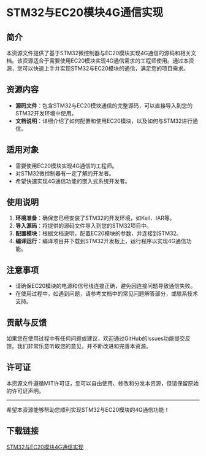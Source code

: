 # STM32与EC20模块4G通信实现

## 简介
本资源文件提供了基于STM32微控制器与EC20模块实现4G通信的源码和相关文档。该资源适合于需要使用EC20模块实现4G通信需求的工程师使用。通过本资源，您可以快速上手并实现STM32与EC20模块的通信，满足您的项目需求。

## 资源内容
- **源码文件**：包含STM32与EC20模块通信的完整源码，可以直接导入到您的STM32开发环境中使用。
- **文档说明**：详细介绍了如何配置和使用EC20模块，以及如何与STM32进行通信。

## 适用对象
- 需要使用EC20模块实现4G通信的工程师。
- 对STM32微控制器有一定了解的开发者。
- 希望快速实现4G通信功能的嵌入式系统开发者。

## 使用说明
1. **环境准备**：确保您已经安装了STM32的开发环境，如Keil、IAR等。
2. **导入源码**：将提供的源码文件导入到您的STM32项目中。
3. **配置模块**：根据文档说明，配置EC20模块的参数，并连接到STM32。
4. **编译运行**：编译项目并下载到STM32开发板上，运行程序以实现4G通信功能。

## 注意事项
- 请确保EC20模块的电源和信号线连接正确，避免因连接问题导致通信失败。
- 在使用过程中，如遇到问题，请参考文档中的常见问题解答部分，或联系技术支持。

## 贡献与反馈
如果您在使用过程中有任何问题或建议，欢迎通过GitHub的Issues功能提交反馈。我们非常乐意听取您的意见，并不断改进和完善本资源。

## 许可证
本资源文件遵循MIT许可证，您可以自由使用、修改和分发本资源，但请保留原始的许可证声明。

---
希望本资源能够帮助您顺利实现STM32与EC20模块的4G通信功能！

## 下载链接

[STM32与EC20模块4G通信实现](https://pan.quark.cn/s/e5a4410aeda7)